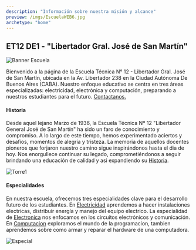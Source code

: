 ```yaml
---
description: "Información sobre nuestra misión y alcance"
preview: /imgs/EscuelaWEB6.jpg
archetype: "home"
---
```


## ET12 DE1 - "Libertador Gral. José de San Martín"

![Banner Escuela](/imgs/EscuelaWEB6.jpg)

Bienvenido a la página de la Escuela Técnica N° 12 - Libertador Gral. José de San Martín, ubicada en la Av. Libertador 238 en la Ciudad Autónoma De Buenos Aires (CABA). Nuestro enfoque educativo se centra en tres áreas especializadas: electricidad, electrónica y computación, preparando a nuestros estudiantes para el futuro. [Contactanos.](Contacto/_index.md)

#### Historia

Desde aquel lejano Marzo de 1936, la Escuela Técnica Nº 12 "Libertador General José de San Martín" ha sido un faro de conocimiento y compromiso. A lo largo de este tiempo, hemos experimentado aciertos y desafíos, momentos de alegría y tristeza. La memoria de aquellos docentes pioneros que forjaron nuestro camino sigue inspirándonos hasta el dia de hoy. Nos enorgullece continuar su legado, comprometiéndonos a seguir brindando una educación de calidad y asi expandiendo su [Historia](Historia/_index.md).

![Torre1](/imgs/Torre1.png)

#### Especialidades

En nuestra escuela, ofrecemos tres especialidades clave para el desarrollo futuro de los estudiantes. En [Electricidad](especialidades/electricidad.md) aprendemos a hacer instalaciones electricas, distribuir energía y manejo del equipo electrico. La especialidad de [Electronica](especialidades/electronica.md) nos enfocamos en los circuitos electrónicos y comunicación. En [Computacion](especialidades/computacion.md) exploramos el mundo de la programacion, tambien aprendemos sobre como armar y reparar el hardware de una computadora.


![Especial](/imgs/Especialidades.png)